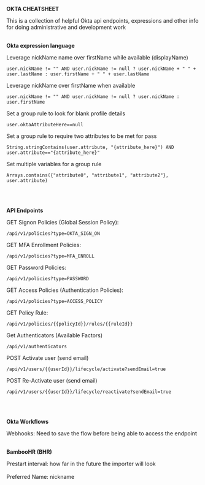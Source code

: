 **OKTA CHEATSHEET**

This is a collection of helpful Okta api endpoints, expressions and other info for doing administrative and development work
<br><br/>


**Okta expression language**

Leverage nickName name over firstName while available (displayName)

```
user.nickName != "" AND user.nickName != null ? user.nickName + " " + user.lastName : user.firstName + " " + user.lastName
```

Leverage nickName over firstName when available

```
user.nickName != "" AND user.nickName != null ? user.nickName : user.firstName
```

Set a group rule to look for blank profile details

```
user.oktaAttributeHere==null
```

Set a group rule to require two attributes to be met for pass

```
String.stringContains(user.attribute, "{attribute_here}") AND user.attribute=="{attribute_here}"
```

Set multiple variables for a group rule

```
Arrays.contains({"attribute0", "attribute1", "attribute2"}, user.attribute)
```

<br/><br/>

**API Endpoints**

GET Signon Policies (Global Session Policy):

```
/api/v1/policies?type=OKTA_SIGN_ON
```

GET MFA Enrollment Policies:

```
/api/v1/policies?type=MFA_ENROLL
```

GET Password Policies:

```
/api/v1/policies?type=PASSWORD
```

GET Access Policies (Authentication Policies):

```
/api/v1/policies?type=ACCESS_POLICY
```

GET Policy Rule:

```
/api/v1/policies/{{policyId}}/rules/{{ruleId}}
```

Get Authenticators (Available Factors)

```
/api/v1/authenticators
```

POST Activate user (send email)

```
/api/v1/users/{{userId}}/lifecycle/activate?sendEmail=true
```

POST Re-Activate user (send email)

```
/api/v1/users/{{userId}}/lifecycle/reactivate?sendEmail=true
```

<br/><br/>

**Okta Workflows**

Webhooks: Need to save the flow before being able to access the endpoint
<br/><br/>

**BambooHR (BHR)**

Prestart interval: how far in the future the importer will look
<br><br/>
Preferred Name: nickname
<br><br/>
